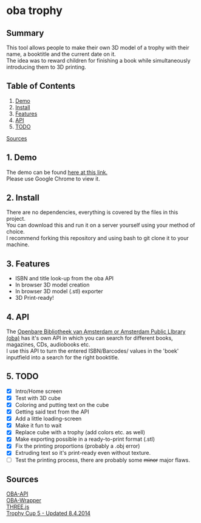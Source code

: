 # oba trophy

## Summary

This tool allows people to make their own 3D model of a trophy with their name, a booktitle and the current date on it.  
The idea was to reward children for finishing a book while simultaneously introducing them to 3D printing.  

## Table of Contents

1. [Demo](#1-Demo)
2. [Install](#2-Install)
3. [Features](#3-Features)
4. [API](#4-API)
5. [TODO](#5-TODO)  

[Sources](#Sources)

## 1. Demo

The demo can be found [here at this link.](https://danielvandevelde.github.io/project-1-1819/)  
Please use Google Chrome to view it.

## 2. Install

There are no dependencies, everything is covered by the files in this project.   
You can download this and run it on a server yourself using your method of choice.   
I recommend forking this repository and using bash to git clone it to your machine.

## 3. Features

- ISBN and title look-up from the oba API
- In browser 3D model creation
- In browser 3D model (.stl) exporter
- 3D Print-ready!

## 4. API

The [Openbare Bibliotheek van Amsterdam or Amsterdam Public LIbrary (oba)](https://www.oba.nl/oba/english.html) has it's own API in which you can search for different books, magazines, CDs, audiobooks etc.  
I use this API to turn the entered ISBN/Barcodes/
values in the 'boek' inputfield into a search for the right booktitle.

## 5. TODO

- [x] Intro/Home screen
- [x] Test with 3D cube
- [x] Coloring and putting text on the cube
- [x] Getting said text from the API
- [x] Add a little loading-screen
- [x] Make it fun to wait
- [x] Replace cube with a trophy (add colors etc. as well)
- [x] Make exporting possible in a ready-to-print format (.stl)
- [x] Fix the printing proportions (probably a .obj error)
- [x] Extruding text so it's print-ready even without texture.
- [ ] Test the printing process, there are probably some ~~minor~~ major flaws.

## Sources
[OBA-API](https://zoeken.oba.nl/?uilang=en)   
[OBA-Wrapper](https://github.com/maanlamp/OBA-wrapper)   
[THREE.js](https://github.com/mrdoob/three.js/)   
[Trophy Cup 5 - Updated 8.4.2014](https://www.thingiverse.com/thing:245340)
